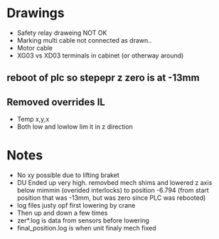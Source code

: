 
# Drawings
* Safety relay draweing NOT OK
* Marking multi cable not connected as drawn..
* Motor cable
* XG03 vs XD03 terminals in cabinet (or otherway around)



## reboot of plc so stepepr z zero is at -13mm

## Removed overrides IL

* Temp x,y,x
* Both low and lowlow lim it in z direction






# Notes
* No xy possible due to lifting braket
* DU Ended up very high. removbed mech shims and lowered z axis below mimmin (overided interlocks) to position -6.794 (from start position that was -13mm, but was zero since PLC was rebooted)
* log files justy opf first lowering by crane
* Then up and down a few times
* zer*.log is data from sensors before lowering
* final_position.log is when unit finaly mech fixed




